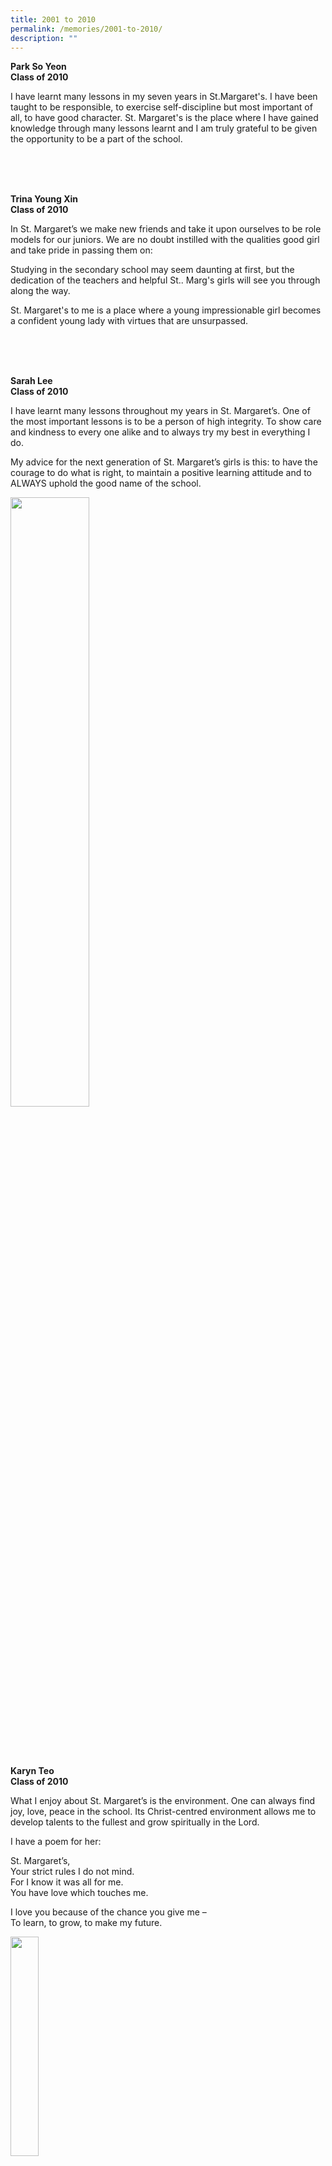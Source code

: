 ```yaml
---
title: 2001 to 2010
permalink: /memories/2001-to-2010/
description: ""
---
```

**Park So Yeon  <br>Class of 2010**

I have learnt many lessons in my seven years in St.Margaret's. I have been taught to be responsible, to exercise self-discipline but most important of all, to have good character. St. Margaret's is the place where I have gained knowledge through many lessons learnt and I am truly grateful to be given the opportunity to be a part of the school.

<br><br><br>

**Trina Young Xin  <br> Class of 2010**

In St. Margaret’s we make new friends and take it upon ourselves to be role models for our juniors. We are no doubt instilled with the qualities good girl and take pride in passing them on:

Studying in the secondary school may seem daunting at first, but the dedication of the teachers and helpful St.. Marg's girls will see you through along the way. 

St. Margaret's to me is a place where a young impressionable girl becomes a confident young lady with virtues that are unsurpassed.

<br><br><br>

**Sarah Lee  <br>Class of 2010**

I have learnt many lessons throughout my years in St. Margaret’s. One of the most important lessons is to be a person of high integrity. To show care and kindness to every one alike and to always try my best in everything I do. 

My advice for the next generation of St. Margaret’s girls is this: to have the courage to do what is right, to maintain a positive learning attitude and to ALWAYS uphold the good name of the school.  

<img style="width:50%" src="/images/Sarah%20Lee%201.jpg"/>

<br><br><br>

**Karyn Teo  <br> Class of 2010**

What I enjoy about St. Margaret’s is the environment. One can always find joy, love, peace in the school. Its Christ-centred environment allows me to develop talents to the fullest and grow spiritually in the Lord.

I have a poem for her:  

St. Margaret’s,
<br>
Your strict rules I do not mind.
<br>
For I know it was all for me.
<br>
You have love which touches me. 

I love you because of the chance you give me – 
<br>
To learn, to grow, to make my future.

<img style="width:30%" src="/images/Karyn%20Teo%201.jpg"/>

<br><br><br>

**Dalreena Poonam Gill <br>Class of 2010**

Three values that I have learned in St. Margaret’s during chapel devotion sessions are integrity, responsibility and graciousness. Through learning these values, I have begun my journey of showing greater care and concern towards others. 

I have learned that these values make me into a better young lady because they build my character. I am proud of my school and will forever cherish the moments I have here.

<img style="width:50%" src="/images/Dalreena%20Poonam%20Gill%201.jpg"/>

<br><br><br>

**Tricia Young <br> Class of 2010**

My advice to the future generations of St. Margaret's Primary School girls is this: whilst life in the secondary school may be drastically different and may seem difficult at first, you will be heartened to know that you can count on the support of friends and teachers in St. Margaret’s Secondary School.

The good qualities of St. Margaret’s girls allow them to thrive and you will be able to settle in the new environment sooner than you think.

<img style="width:30%" src="/images/Tricia%20Young%201.jpg"/>

<br><br><br>  

**Beverly Lim Tian Ying <br> Class of 2009**

I enjoy the fun-packed lessons that we have. There is a lot of communication between teachers and students and the teachers impart their knowledge and life skills to us.

<img style="width:50%" src="/images/Beverly%20Lim%20Tian%20Ying%201.jpg"/>

<br><br><br>  

**Ang Choon Ling  <br> Class of 2009**

I will never tell you: “You can’t make it.”

This was something a teacher once said to me. And these words have kept me going. St. Margaret’s holds many memories for me. I can never forget the joy and disappointments shared with my wonderful mates and teachers.

<img style="width:50%" src="/images/Ang%20Choon%20Ling%201.jpg"/>

<br><br><br>

**Sharmeela Begum d/o Jainlavudi  <br> Class of 2009**

Wow! What a caring school this is. I remember falling down at the parade ground once and many girls rushed over to help me. This may seem like a small incident but it was a memorable moment for me because it showed that St. Margaret’s students care.

I have also learnt many lessons from my co-curricular activity (NPCC) – to lend a helping hand when needed and to persevere to the end no matter how difficult things may seem. 

So, I would like to say to future generations: Uphold the school’s core values.

<img style="width:50%" src="/images/Sharmeela%20Begum%20do%20Jainlavudi%201.jpg"/>

<br><br><br>

**Chelsey Ng <br> Class of 2009**

The thing I love most about St. Margaret’s is its strong Arts programme.

I was involved in a musical production and I cannot explain in simple words how much it increased my love for both drama and singing.

I made some of the best friendships during the production and we were like a family. 

I will never forget our teacher Miss Jane Tan who was an inspiration to us all. She encouraged me no matter what.

<img style="width:30%" src="/images/Chelsey%20Ng%201.jpg"/>

<br><br><br>

**Shalini d/o Balakrishnan <br>Class of 2007**

Advice for future generations of students:·         

*   Never give up on yourself even when things may seem bleak because each failure you face is a stepping stone to success. ·         
*   St. Margaret’s is the platform for you to shine, so persevere and give it your best shot, for every cloud has a silver lining.

<img style="width:40%" src="/images/Shalini%20do%20Balakrishnan%201.jpg"/>

<br><br><br>

**Fung Kam Yan  <br> Class of 2007**

I have truly enjoyed my four years in St. Margaret’s. I do not regret coming to this school. 

My classmates and teachers were very caring, understanding and helpful as I adjusted to life in a Singapore school. I have made many friends, which is no small feat for someone who is rather shy.

St. Margaret’s has moulded me into the person I am today. The CCA that I joined (choir) has taught me discipline and kindled my interest in the arts. 

We all have good and bad memories of our time here, but I’m sure the good outnumber the bad.

<img style="width:30%" src="/images/Fung%20Kam%20Yan%201.jpg"/>

<br><br><br>

**Valerie Anne Lim <br> Class of 2007**

St. Margaret's Secondary School has given me many opportunities for personal development.

I am not outspoken by nature and do not like to volunteer for leadership positions. However, thanks to the school’s varied programmes and encouragement from my teachers, I have gained new skills and other leadership qualities — and had fun while I was learning. If I should become a good leader later in life, I can honestly say St. Margaret’s had trained me for it.

<img style="width:30%" src="/images/Valerie%20Anne%20Lim%201.jpg"/>

<br><br><br>  

**Rebecca Tan <br> Class of 2006**

Hi!   
My fondest memory of St. Margaret’s is saying “Goodbye and God bless you” to our teachers at the end of each class. (:

<br><br><br>

**Samantha Khoo Pheng Yan <br> Class of 2005**

For ten years of my life, St. Margaret's has been like a home to me.

It was there that I learnt so much about the value of love. The love that we as students shared for the school and our friends as well as the love that our devoted teachers showered upon us, is something that I cannot find anywhere else.

St. Margaret's has brought strangers together to become part of this family, and our love for our school unites us. It was ten years of wearing those green polka dots without one second of regret.

<img style="width:50%" src="/images/Samantha%20Khoo%20Peng%20Yan%201.jpg"/>

<br><br><br>

**Melissa Gazder  <br> Class of 2005 **

A Tribute to St. Margaret's

St. Marg's, I hold dear to me
<br>
Times spent there flood my memories
<br>
Of the things when I was in school.
<br>
None are as good as these
<br>
Through hardships, strife and lots of tears,
<br>
St. Marg's has changed through the years
<br>
They're still teaching us skills for life
<br>
Though we're not being trained and sold as wives
<br>
The teachers, as they their knowledge impart
<br>
Care for us all, right from the heart
<br>
Every day they give us their best
<br>
To make sure that we ace that test
<br>
Charity, Patience, Devotion
<br>
Words we saw every day
<br>
Are more than mere decorations
<br>
They've helped us along the way
<br>
<br>
Listen very carefully
<br>
To the skills they're trying to teach
<br>
These words have a deeper meaning
<br>
And they're not just trying to preach
<br>
<br>
I've said it once, I've said it twice
<br>
I'll even scream out loud
<br>
That I am a St. Margaret's girl
<br>
<br>
And of that, I'm mighty proud.

<img style="width:50%" src="/images/Melissa%20Gazder%201.jpg"/>

<br><br><br>

**Fiona Tan Lu Pin & Fanella Chan Qiu Yu  <br> Class of 2005**

Both of us entered St. Margaret's as mere students, but emerged as a chorister and a musician. Fanella, member of the St. Margaret's choir, went on to become the President of the Innova JC choir and is now a member of the acapella group, Acappuccino. Fiona, a clarinetist of the St. Margaret's Symphonic Band, continued her passion in National JC Symphonic Band. St. Margaret's is where we found our direction and passion in life.

We entered St. Margaret's as complete strangers, but emerged as the best of friends. Our friendship began from the simple act of lending a pen. As classmates and best buddies throughout our 4 years in our secondary school, Fanella and Fiona were always mixed up by teachers, despite our obviously different appearances. This was because we inseparable. 

St. Margaret's is the place where our hearts will always be.

<img style="width:50%" src="/images/Fiona%20Tan%20and%20Fanella%20Chan%201.jpg"/>

<br><br><br>

**Aneesh Rei  <br> Class of 2003**

Life at St. Margaret's is a fundamental building block of my life.

It was when I learnt my most treasured values and morals, one of which was perseverance. This was something that our late principal, Mrs Caroline Lee, impressed on us. I was not a star student with straight As, However, it was through her motivational talks that I learnt the 'never say die' attitude. 

Today, five years after graduating, not only have the morals become a part of my adulthood, it'll be rewarding to learn that my juniors will take my story as an example and strive for excellence.

<img style="width:30%" src="/images/Aneesh%20Rei%201.jpg"/>

<br><br><br>

**Mrs. Elizabeth Yang <br>Class of 2003**

When I joined the secondary school in 2000, we were at the holding school at Commonwealth while the school was being rebuilt at Farrer Road. With insufficient classrooms, us Sec 1s were relegated to the D&T block, where the old workshops had been converted to classrooms.

My class shared a makeshift wall with the next class, and we didn't think anything of a small hole in the plaster until one day during lesson time when a family of rats decided to pay us a visit from their little home inside the wall.

I don't remember what lesson it was, or what we were doing. What I do remember vividly was the sheer pandemonium of 40 Secondary One students leaping up onto tables and chairs, all while shrieking in terror at about 6 or 7 rodents running around the class. I think our teacher was probably on her table as well, and there was only one brave soul who grabbed the broom and dustpan to try and sweep the rats out of the class.

Eventually I think the rats decided they'd had enough of us too, but I guess you could say we were all pretty RATtled the rest of the day!